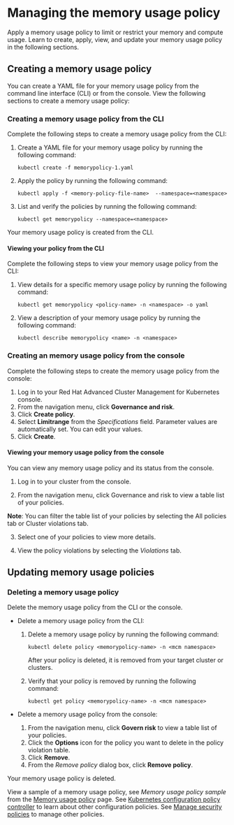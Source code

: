 # Managing the memory usage policy 

Apply a memory usage policy to limit or restrict your memory and compute usage. Learn to create, apply, view, and update your memory usage policy in the following sections.

## Creating a memory usage policy 

You can create a YAML file for your memory usage policy from the command line interface (CLI) or from the console. View the following sections to create a memory usage policy: 

### Creating a memory usage policy from the CLI

Complete the following steps to create a memory usage policy from the CLI:

1. Create a YAML file for your memory usage policy by running the following command:

   ```
   kubectl create -f memorypolicy-1.yaml
   ```

2. Apply the policy by running the following command:

   ```
   kubectl apply -f <memory-policy-file-name>  --namespace=<namespace>
   ```

3. List and verify the policies by running the following command:

   ```
   kubectl get memorypolicy --namespace=<namespace>
   ```

Your memory usage policy is created from the CLI. 

#### Viewing your policy from the CLI 

Complete the following steps to view your memory usage policy from the CLI:

1. View details for a specific memory usage policy by running the following command:

   ```
   kubectl get memorypolicy <policy-name> -n <namespace> -o yaml
   ```

2. View a description of your memory usage policy by running the following command:

   ```
   kubectl describe memorypolicy <name> -n <namespace>
   ```

### Creating an memory usage policy from the console

Complete the following steps to create the memory usage policy from the console:

1. Log in to your Red Hat Advanced Cluster Management for Kubernetes console.
2. From the navigation menu, click **Governance and risk**. 
3. Click **Create policy**. 
4. Select **Limitrange** from the _Specifications_ field. Parameter values are automatically set. You can edit your values.
5. Click **Create**.

#### Viewing your memory usage policy from the console

You can view any memory usage policy and its status from the console.

1. Log in to your cluster from the console.

2. From the navigation menu, click Governance and risk to view a table list of your policies.

  **Note**: You can filter the table list of your policies by selecting the All policies tab or Cluster violations tab.

3. Select one of your policies to view more details.

4. View the policy violations by selecting the _Violations_ tab.

## Updating memory usage policies

### Deleting a memory usage policy

Delete the memory usage policy from the CLI or the console. 

* Delete a memory usage policy from the CLI:

  1. Delete a memory usage policy by running the following command: <!--verify command `namespace`-->

      ```
      kubectl delete policy <memorypolicy-name> -n <mcm namespace>  
      ```

      After your policy is deleted, it is removed from your target cluster or clusters.

  2. Verify that your policy is removed by running the following command:

      ```
      kubectl get policy <memorypolicy-name> -n <mcm namespace>
      ```
      
* Delete a memory usage policy from the console:

  1. From the navigation menu, click **Govern risk** to view a table list of your policies.
  2. Click the **Options** icon for the policy you want to delete in the policy violation table.
  3. Click **Remove**.
  4. From the _Remove policy_ dialog box, click **Remove policy**.

Your memory usage policy is deleted.

View a sample of a memory usage policy, see _Memory usage policy sample_ from the [Memory usage policy](memory_policy.md) page. See [Kubernetes configuration policy controller](config_policy_ctrl.md) to learn about other configuration policies. See [Manage security policies](manage_policy_overview.md) to manage other policies.
